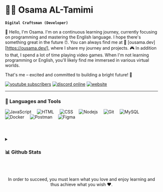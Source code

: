 # 🏄‍♂️ Osama AL-Tamimi

**`Digital Craftsman (Developer)`**

👋 Hello, I'm Osama. I'm on a continuous learning journey, currently focusing on programming and mastering the English language. I hope there's something great in the future ⏰.
You can always find me at 📍 [ousama.dev][https://ousama.dev/], where I share my journey and projects. 🎮 In addition to that, I spend a lot of time playing video games. When I'm not learning programming or English, you'll likely find me immersed in various virtual worlds.

That's me – excited and committed to building a bright future! 🚀

   <p align="left">
      <a href="https://url.ousama.dev/youtube"><img alt="youtube subscribers" title="Subscribe to my YouTube channel" src="https://img.shields.io/youtube/channel/subscribers/UCfl7e6yFtA6hkV29JfIOoLw?style=for-the-badge&logo=youtube&logoColor=white&label=SUBSCRIBE&labelColor=CE4630"/></a> 
      <a href="https://url.ousama.dev/discord"><img alt="discord online" title="Discord Online" src="https://img.shields.io/discord/699953441862320158?style=for-the-badge&logo=discord&logoColor=white&label=discord&labelColor=434cba&color=5865F2"/></a> 
      <a href="https://ousama.dev/"><img alt="website" title="WebSite" src="https://img.shields.io/badge/website-236ad3?style=for-the-badge&logo=aiohttp&labelColor=%232C5BB4"/></a>
   </p>

---

### 🧰 Languages and Tools

<div align="left" width="30px">
<img alt="JavaScript" style="padding-right:15px;" src="https://ousama.dev/assets/images/icons/js.svg"/>
<img alt="HTML" style="padding-right:15px;" src="https://ousama.dev/assets/images/icons/html.svg" />
<img alt="CSS" style="padding-right:15px;" src="https://ousama.dev/assets/images/icons/css.svg" />
<img alt="Nodejs" style="padding-right:15px;" src="https://ousama.dev/assets/images/icons/nodejs.svg" />
<img alt="Git" style="padding-right:15px;" src="https://ousama.dev/assets/images/icons/git.svg" />
<img alt="MySQL" style="padding-right:15px;" src="https://ousama.dev/assets/images/icons/mysql.svg" />
<img alt="Docker" style="padding-right:15px;" src="https://ousama.dev/assets/images/icons/docker.svg" />
<img alt="Postman" style="padding-right:15px;" src="https://ousama.dev/assets/images/icons/postman.svg" />
<img alt="Figma" style="padding-right:15px;" src="https://ousama.dev/assets/images/icons/figma.svg" />
</div>
<br/>

#

<details>
<summary><h3>📊 Github Stats</h3></summary>
<div align="center">
<img height="170em" src="https://github-readme-stats.vercel.app/api?username=ousama-altamimi&theme=ayu-mirage&rank_icon=github&show_icons=true&include_all_commits=true"/>
</div>
</details> 

<br/>
<br/>
<div align="center">
  <p>In order to succeed, you must learn what you love and enjoy learning and thus achieve what you wish ❤️.</p>
</div>
